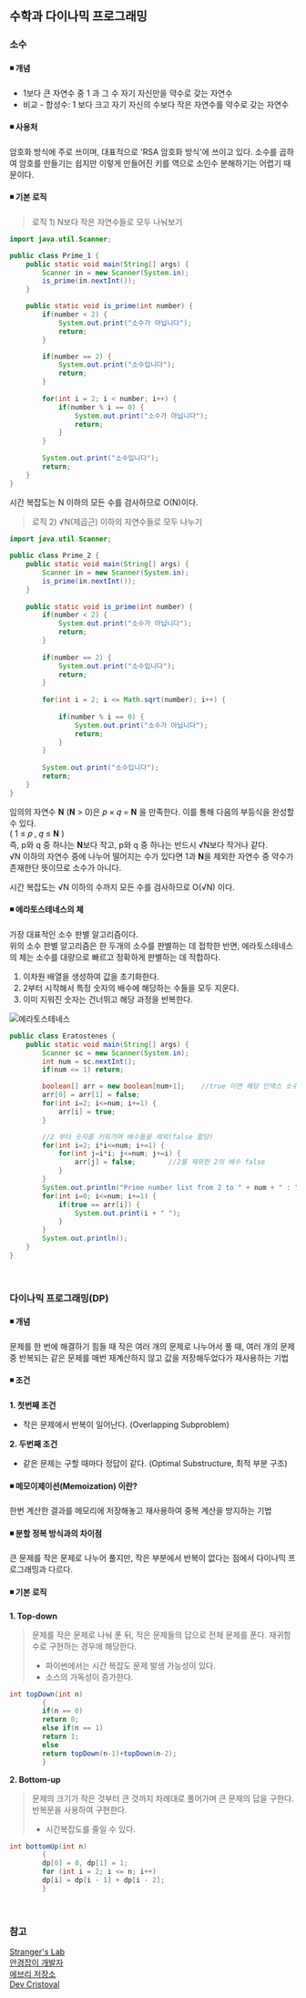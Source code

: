 ## 수학과 다이나믹 프로그래밍

### 소수
#### ◾ 개념
+ 1보다 큰 자연수 중 1 과 그 수 자기 자신만을 약수로 갖는 자연수
+ 비교 - 합성수: 1 보다 크고 자기 자신의 수보다 작은 자연수를 약수로 갖는 자연수

#### ◾ 사용처
암호화 방식에 주로 쓰이며, 대표적으로 'RSA 암호화 방식'에 쓰이고 있다.
소수를 곱하여 암호를 만들기는 쉽지만 이렇게 만들어진 키를 역으로 소인수 분해하기는 어렵기 때문이다.

#### ◾ 기본 로직

> 로직 1) N보다 작은 자연수들로 모두 나눠보기
```java
import java.util.Scanner;

public class Prime_1 {
    public static void main(String[] args) {
        Scanner in = new Scanner(System.in);
        is_prime(in.nextInt());
    }

    public static void is_prime(int number) {
        if(number < 2) {
            System.out.print("소수가 아닙니다");
            return;
        }

        if(number == 2) {
            System.out.print("소수입니다");
            return;
        }
        
        for(int i = 2; i < number; i++) {
            if(number % i == 0) {
                System.out.print("소수가 아닙니다");
                return;
            }
        }
        
        System.out.print("소수입니다");
        return;
    }
}
```
시간 복잡도는 N 이하의 모든 수를 검사하므로 O(N)이다.

> 로직 2) √N(제곱근) 이하의 자연수들로 모두 나누기
```java
import java.util.Scanner;
 
public class Prime_2 {
	public static void main(String[] args) {
		Scanner in = new Scanner(System.in);
		is_prime(in.nextInt());
	}
	
	public static void is_prime(int number) {
		if(number < 2) {
			System.out.print("소수가 아닙니다");
			return;
		}
		
		if(number == 2) {
			System.out.print("소수입니다");
			return;
		}
		
		for(int i = 2; i <= Math.sqrt(number); i++) {
        
			if(number % i == 0) {
				System.out.print("소수가 아닙니다");
				return;
			}
		}
		
		System.out.print("소수입니다");
		return;
	}
}
```
임의의 자연수 𝐍 (𝐍 > 0)은 𝑝 × 𝑞 = 𝐍 을 만족한다. 이를 통해 다음의 부등식을 완성할 수 있다. <br>
( 1 ≤  𝑝 , 𝑞 ≤ 𝐍 ) <br>
즉, p와 q 중 하나는 𝐍보다 작고, p와 q 중 하나는 반드시 √N보다 작거나 같다. <br>
√N 이하의 자연수 중에 나누어 떨어지는 수가 있다면 1과 𝐍을 제외한 자연수 중 약수가 존재한단 뜻이므로 소수가 아니다.

시간 복잡도는 √N 이하의 수까지 모든 수를 검사하므로 O(√N) 이다.


#### ◾ 에라토스테네스의 체
가장 대표적인 소수 판별 알고리즘이다. <br>
위의 소수 판별 알고리즘은 한 두개의 소수를 판별하는 데 접학한 반면, 에라토스테네스의 체는 소수를 대량으로 빠르고 정확하게 판별하는 데 적합하다.
1. 이차원 배열을 생성하여 값을 초기화한다.
2. 2부터 시작해서 특정 숫자의 배수에 해당하는 수들을 모두 지운다.
3. 이미 지워진 숫자는 건너뛰고 해당 과정을 반복한다.

![에라토스테네스](https://blog.kakaocdn.net/dn/38eHN/btqA8iGafD7/ziA43Ku5YjWzOHg3yIUKC0/img.gif)

```java
public class Eratostenes {
    public static void main(String[] args) {
        Scanner sc = new Scanner(System.in);
        int num = sc.nextInt();
        if(num <= 1) return;

        boolean[] arr = new boolean[num+1];    //true 이면 해당 인덱스 소수.
        arr[0] = arr[1] = false;
        for(int i=2; i<=num; i+=1) {
            arr[i] = true;
        }

        //2 부터 숫자를 키워가며 배수들을 제외(false 할당)
        for(int i=2; i*i<=num; i+=1) {
            for(int j=i*i; j<=num; j+=i) {
                arr[j] = false;        //2를 제외한 2의 배수 false
            }
        }
        System.out.println("Prime number list from 2 to " + num + " : ");
        for(int i=0; i<=num; i+=1) {
            if(true == arr[i]) {
                System.out.print(i + " ");
            }
        }
        System.out.println();
    }
}
```

</br>

### 다이나믹 프로그래밍(DP)
#### ◾ 개념
문제를 한 번에 해결하기 힘들 때 작은 여러 개의 문제로 나누어서 풀 때, 여러 개의 문제 중 반복되는 같은 문제를 매번 재계산하지 않고 값을 저장해두었다가 재사용하는 기법

#### ◾ 조건  
**1. 첫번째 조건**  
+ 작은 문제에서 반복이 일어난다. (Overlapping Subproblem)


**2. 두번째 조건**  
+ 같은 문제는 구할 때마다 정답이 같다. (Optimal Substructure, 최적 부분 구조)

#### ◾ 메모이제이션(Memoization) 이란?
한번 계산한 결과를 메모리에 저장해놓고 재사용하여 중복 계산을 방지하는 기법

#### ◾ 분할 정복 방식과의 차이점
큰 문제를 작은 문제로 나누어 풀지만, 작은 부분에서 반복이 없다는 점에서 다이나믹 프로그래밍과 다르다.

#### ◾ 기본 로직
**1. Top-down**  
> 문제를 작은 문제로 나눠 푼 뒤, 작은 문제들의 답으로 전체 문제를 푼다. 재귀함수로 구현하는 경우에 해당한다.
> + 파이썬에서는 시간 복잡도 문제 발생 가능성이 있다.
> + 소스의 가독성이 증가한다.
```java
int topDown(int n)
        {
        if(n == 0)
        return 0;
        else if(n == 1)
        return 1;
        else
        return topDown(n-1)+topDown(n-2);
        }
```

**2. Bottom-up**  
> 문제의 크기가 작은 것부터 큰 것까지 차례대로 풀어가며 큰 문제의 답을 구한다. 반복문을 사용하여 구현한다.
> + 시간복잡도를 줄일 수 있다.
```java
int bottomUp(int n)
        {
        dp[0] = 0, dp[1] = 1;
        for (int i = 2; i <= n; i++)
        dp[i] = dp[i - 1] + dp[i - 2];
        }
```

</br>

### 참고
[Stranger's Lab](https://st-lab.tistory.com/81)  <br>
[안경잡이 개발자](https://blog.naver.com/PostView.naver?blogId=ndb796&logNo=221233595886&redirect=Dlog&widgetTypeCall=true&directAccess=false) <br>
[에브리 저장소](https://eblee-repo.tistory.com/27) <br>
[Dev Cristoval](https://data-make.tistory.com/384)